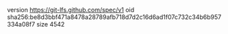 version https://git-lfs.github.com/spec/v1
oid sha256:be8d3bbf471a8478a28789afb718d7d2c16d6ad1f07c732c34b6b957334a08f7
size 4542
